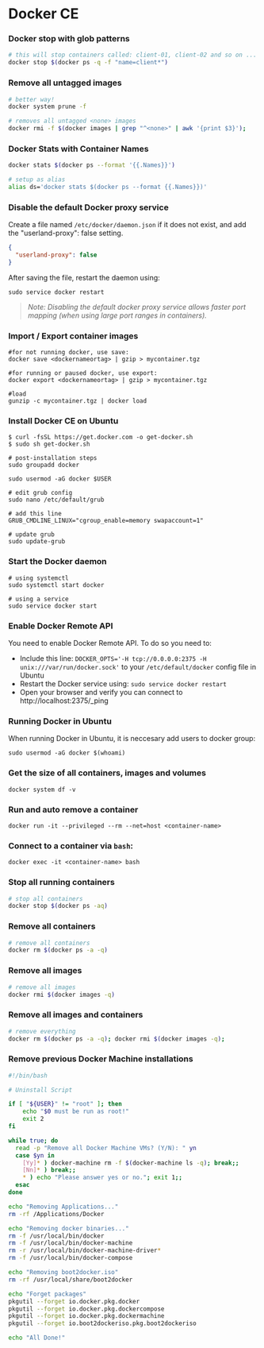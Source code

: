 # Docker CE

### Docker stop with glob patterns

```bash
# this will stop containers called: client-01, client-02 and so on ...
docker stop $(docker ps -q -f "name=client*")
```

### Remove all untagged images

``` bash
# better way!
docker system prune -f
```

``` bash
# removes all untagged <none> images
docker rmi -f $(docker images | grep "^<none>" | awk '{print $3}');
```

### Docker Stats with Container Names

```bash
docker stats $(docker ps --format '{{.Names}}')

# setup as alias
alias ds='docker stats $(docker ps --format {{.Names}})'
```

### Disable the default Docker proxy service

Create a file named ```/etc/docker/daemon.json``` if it does not exist, and add the "userland-proxy": false setting.

```json
{
  "userland-proxy": false
}
```

After saving the file, restart the daemon using:

```
sudo service docker restart
```

>_Note: Disabling the default docker proxy service allows faster port mapping (when using large port ranges in containers)._

### Import / Export container images

```
#for not running docker, use save:
docker save <dockernameortag> | gzip > mycontainer.tgz

#for running or paused docker, use export:
docker export <dockernameortag> | gzip > mycontainer.tgz

#load
gunzip -c mycontainer.tgz | docker load
```

### Install Docker CE on Ubuntu

```
$ curl -fsSL https://get.docker.com -o get-docker.sh
$ sudo sh get-docker.sh

# post-installation steps
sudo groupadd docker

sudo usermod -aG docker $USER

# edit grub config
sudo nano /etc/default/grub

# add this line
GRUB_CMDLINE_LINUX="cgroup_enable=memory swapaccount=1"

# update grub
sudo update-grub

```

### Start the Docker daemon

```
# using systemctl
sudo systemctl start docker

# using a service
sudo service docker start
```

### Enable Docker Remote API

You need to enable Docker Remote API. To do so you need to:

* Include this line: ```DOCKER_OPTS='-H tcp://0.0.0.0:2375 -H unix:///var/run/docker.sock'``` to your ```/etc/default/docker``` config file in Ubuntu
* Restart the Docker service using: ```sudo service docker restart```
* Open your browser and verify you can connect to http://localhost:2375/_ping

### Running Docker in Ubuntu

When running Docker in Ubuntu, it is neccesary add users to docker group:

```
sudo usermod -aG docker $(whoami)
```

### Get the size of all containers, images and volumes

```
docker system df -v
```

### Run and auto remove a container

```
docker run -it --privileged --rm --net=host <container-name>
```

### Connect to a container via ```bash```:

```
docker exec -it <container-name> bash
```

### Stop all running containers

```bash
# stop all containers
docker stop $(docker ps -aq)
```

### Remove all containers

```bash
# remove all containers
docker rm $(docker ps -a -q)
```

### Remove all images

```bash
# remove all images
docker rmi $(docker images -q)
```

### Remove all images and containers

```bash
# remove everything
docker rm $(docker ps -a -q); docker rmi $(docker images -q);
```

### Remove previous Docker Machine installations

```bash
#!/bin/bash

# Uninstall Script

if [ "${USER}" != "root" ]; then
	echo "$0 must be run as root!"
	exit 2
fi

while true; do
  read -p "Remove all Docker Machine VMs? (Y/N): " yn
  case $yn in
    [Yy]* ) docker-machine rm -f $(docker-machine ls -q); break;;
    [Nn]* ) break;;
    * ) echo "Please answer yes or no."; exit 1;;
  esac
done

echo "Removing Applications..."
rm -rf /Applications/Docker

echo "Removing docker binaries..."
rm -f /usr/local/bin/docker
rm -f /usr/local/bin/docker-machine
rm -r /usr/local/bin/docker-machine-driver*
rm -f /usr/local/bin/docker-compose

echo "Removing boot2docker.iso"
rm -rf /usr/local/share/boot2docker

echo "Forget packages"
pkgutil --forget io.docker.pkg.docker
pkgutil --forget io.docker.pkg.dockercompose
pkgutil --forget io.docker.pkg.dockermachine
pkgutil --forget io.boot2dockeriso.pkg.boot2dockeriso

echo "All Done!"
```
